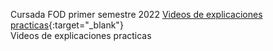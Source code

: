 Cursada FOD primer semestre 2022
[Videos de explicaciones practicas](https://drive.google.com/drive/folders/1-148UkGPg3zj1VS5GeqgM4ff_HSAslrM?usp=sharing){:target="_blank"}
<a href="https://drive.google.com/drive/folders/1-148UkGPg3zj1VS5GeqgM4ff_HSAslrM?usp=sharing" target="_blank" style="text-decoration: none !important;">                 
    Videos de explicaciones practicas
</a>
